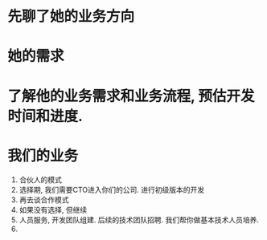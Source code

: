 # 先聊了她的业务方向
# 她的需求
# 了解他的业务需求和业务流程, 预估开发时间和进度.




# 我们的业务
1. 合伙人的模式
2. 选择期, 我们需要CTO进入你们的公司. 进行初级版本的开发
3. 再去谈合作模式
4. 如果没有选择, 但继续
5. 人员服务, 开发团队组建. 后续的技术团队招聘. 我们帮你做基本技术人员培养.
6. 
